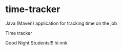 # time-tracker
Java (Maven) application for tracking time on the job

Time tracker

Good Night Students!!!
hi
nnk
